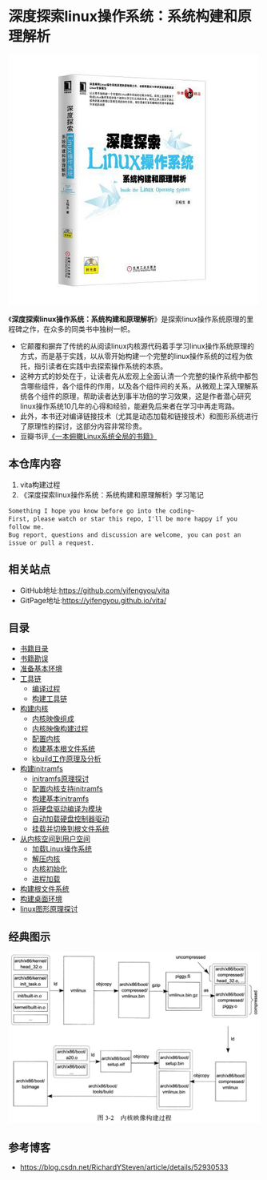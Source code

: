 # 深度探索linux操作系统：系统构建和原理解析

![20190910_165913_77](image/20190910_165913_77.png)

《**深度探索linux操作系统：系统构建和原理解析**》是探索linux操作系统原理的里程碑之作，在众多的同类书中独树一帜。

* 它颠覆和摒弃了传统的从阅读linux内核源代码着手学习linux操作系统原理的方式，而是基于实践，以从零开始构建一个完整的linux操作系统的过程为依托，指引读者在实践中去探索操作系统的本质。
* 这种方式的妙处在于，让读者先从宏观上全面认清一个完整的操作系统中都包含哪些组件，各个组件的作用，以及各个组件间的关系，从微观上深入理解系统各个组件的原理，帮助读者达到事半功倍的学习效果，这是作者潜心研究linux操作系统10几年的心得和经验，能避免后来者在学习中再走弯路。
* 此外，本书还对编译链接技术（尤其是动态加载和链接技术）和图形系统进行了原理性的探讨，这部分内容非常珍贵。
* 豆瓣书评[《一本俯瞰Linux系统全局的书籍》](https://book.douban.com/review/6581603/)

## 本仓库内容

1. vita构建过程
2. 《深度探索linux操作系统：系统构建和原理解析》学习笔记

```
Something I hope you know before go into the coding~
First, please watch or star this repo, I'll be more happy if you follow me.
Bug report, questions and discussion are welcome, you can post an issue or pull a request.
```

## 相关站点

* GitHub地址:<https://github.com/yifengyou/vita>
* GitPage地址:<https://yifengyou.github.io/vita/>

## 目录

* [书籍目录](chapter0/书籍目录.md)
* [书籍勘误](chapter0/书籍勘误.md)
* [准备基本环境](chapter1/准备基本环境.md)
* [工具链](chapter2/工具链.md)
    * [编译过程](chapter2/工具链/编译过程.md)
    * [构建工具链](chapter2/工具链/构建工具链.md)
* [构建内核](chapter3/构建内核.md)
    * [内核映像组成](chapter3/构建内核/内核映像组成.md)
    * [内核映像构建过程](chapter3/构建内核/内核映像构建过程.md)
    * [配置内核](chapter3/构建内核/配置内核.md)
    * [构建基本根文件系统](chapter3/构建内核/构建基本根文件系统.md)
    * [kbuild工作原理及分析](chapter3/构建内核/kbuild工作原理及分析.md)
* [构建initramfs](chapter4/构建initramfs.md)
    * [initramfs原理探讨](chapter4/initramfs原理探讨.md)
    * [配置内核支持initramfs](chapter4/配置内核支持initramfs.md)
    * [构建基本initramfs](chapter4/构建基本initramfs.md)
    * [将硬盘驱动编译为模块](chapter4/将硬盘驱动编译为模块.md)
    * [自动加载硬盘控制器驱动](chapter4/自动加载硬盘控制器驱动.md)
    * [挂载并切换到根文件系统](chapter4/挂载并切换到根文件系统.md)
* [从内核空间到用户空间](chapter5/从内核空间到用户空间.md)
    * [加载Linux操作系统](chapter5/加载Linux操作系统.md)
    * [解压内核](chapter5/解压内核.md)
    * [内核初始化](chapter5/内核初始化.md)
    * [进程加载](chapter5/进程加载.md)
* [构建根文件系统](chapter6/构建根文件系统.md)
* [构建桌面环境](chapter7/构建桌面环境.md)
* [linux图形原理探讨](chapter8/linux图形原理探讨.md)

## 经典图示

![20191012_184121_48](image/20191012_184121_48.png) 

## 参考博客

* <https://blog.csdn.net/RichardYSteven/article/details/52930533>
